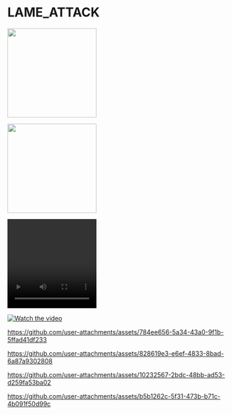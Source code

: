 # LAME_ATTACK

<img src="https://github.com/user-attachments/assets/8f9134e0-5ad9-4570-a04d-5025a8a714db" width="200" height="200">

[<img src="https://github.com/user-attachments/assets/8f9134e0-5ad9-4570-a04d-5025a8a714db" width="200" height="200"/>](https://github.com/user-attachments/assets/db26dfd9-9c61-49e0-b166-454e455aada6)



<video width="200" height="200" src="https://github.com/user-attachments/assets/db26dfd9-9c61-49e0-b166-454e455aada6"></video>



[![Watch the video]("https://github.com/user-attachments/assets/8f9134e0-5ad9-4570-a04d-5025a8a714db)](https://github.com/user-attachments/assets/db26dfd9-9c61-49e0-b166-454e455aada6)

https://github.com/user-attachments/assets/784ee656-5a34-43a0-9f1b-5ffad41df233






https://github.com/user-attachments/assets/828619e3-e6ef-4833-8bad-6a87a9302808





https://github.com/user-attachments/assets/10232567-2bdc-48bb-ad53-d259fa53ba02






https://github.com/user-attachments/assets/b5b1262c-5f31-473b-b71c-4b091f50d99c

